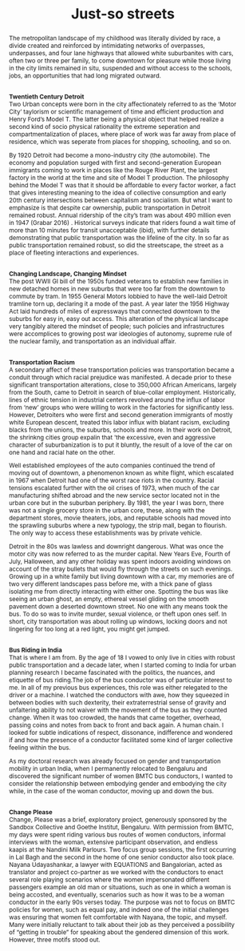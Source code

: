 ---
layout: rip-layout
bg-url: /img/background-project13.png
permalink: /research/tr
year: 2017
authors: Morgan Campbell
title: The emergence of slums - A contemporary view on simulation models.
journal: Thought experiments 
title: Just-so streets


abstract: The metropolitan landscape of my childhood was literally divided by race, a divide created and reinforced by intimidating networks of overpasses, underpasses, and four lane highways that allowed white suburbanites with cars, often two or three per family, to come downtown for pleasure while those living in the city limits remained in situ, suspended and without access to the schools, jobs, an opportunities that had long migrated outward.<p class="simple-content"><br/><b>Twentieth Century Detroit</b><br/>Two Urban concepts were born in the city affectionately referred to as the ‘Motor City’ taylorism or scientific management of time and efficient production and Henry Ford’s Model T. The latter being a physical object that helped realize a second kind of socio physical rationality the extreme seperation and compartmentalization of places, where place of work was far away from place of residence, which was seperate from places for shopping, schooling, and so on.</p><p class="simple-content">By 1920 Detroit had become a mono-industry city (the automobile). The economy and population surged with first and second-generation European immigrants coming to work in places like the Rouge River Plant, the largest factory in the world at the time and site of Model T production. The philosophy behind the Model T was that it should be affordable to every factor worker, a fact that gives interesting meaning to the idea of collective consumption and early 20th century intersections between capitalism and socialism. But what I want to emphasize is that despite car ownership, public transportation in Detroit remained robust. Annual ridership of the city’s tram was about 490 million even in 1947 (Grabar 2016) . Historical surveys indicate that riders found a wait time of more than 10 minutes for transit unacceptable (ibid), with further details demonstrating that public transportation was the lifeline of the city. In so far as public transportation remained robust, so did the streetscape, the street as a place of fleeting interactions and experiences. </p><p class="simple-content"><br/><b>Changing Landscape, Changing Mindset</b><br/>The post WWII GI bill of the 1950s funded veterans to establish new families in new detached homes in new suburbs that were too far from the downtown to commute by tram.  In 1955 General Motors lobbied to have the well-laid Detroit tramline torn up, declaring it a mode of the past. A year later the 1956 Highway Act laid hundreds of miles of expressways that connected downtown to the suburbs for easy in, easy out access. This alteration of the physical landscape very tangibly altered the mindset of people; such policies and infrastructures were accomplices to growing post war ideologies of autonomy, supreme rule of the nuclear family, and transportation as an individual affair.  </p><p class="simple-content"><br/><b>Transportation Racism</b><br/>A secondary affect of these transportation policies was transportation became a conduit through which racial prejudice was manifested. A decade prior to these significant transportation alterations, close to 350,000 African Americans, largely from the South, came to Detroit in search of blue-collar employment. Historically, lines of ethnic tension in industrial centers revolved around the influx of labor from ‘new’ groups who were willing to work in the factories for significantly less. However, Detroiters who were first and second generation immigrants of mostly white European descent, treated this labor influx with blatant racism, excluding blacks from the unions, the suburbs, schools and more. In their work on Detroit, the shrinkng cities group expalin that 'the excessive, even and aggressive character of suburbanization is to put it bluntly, the result of a love of the car on one hand and racial hate on the other.</p><p class="simple-content">Well established employees of the auto companies continued the trend of moving out of downtown, a phenomenon known as white flight, which escalated in 1967 when Detroit had one of the worst race riots in the country. Racial tensions escalated further with the oil crises of 1973, when much of the car manufacturing shifted abroad and the new service sector located not in the urban core but in the suburban periphery. By 1981, the year I was born, there was not a single grocery store in the urban core, these, along with the department stores, movie theaters, jobs, and reputable schools had moved into the sprawling suburbs where a new typology, the strip mall, began to flourish. The only way to access these establishments was by private vehicle.</p><p class="simple-content">Detroit in the 80s was lawless and downright dangerous. What was once the motor city was now referred to as the murder capital. New Years Eve, Fourth of July, Halloween, and any other holiday was spent indoors avoiding windows on account of the stray bullets that would fly through the streets on such evenings. Growing up in a white family but living downtown with a car, my memories are of two very different landscapes pass before me, with a thick pane of glass isolating me from directly interacting with either one. Spotting the bus was like seeing an urban ghost, an empty, ethereal vessel gliding on the smooth pavement down a deserted downtown street. No one with any means took the bus. To do so was to invite murder, sexual violence, or theft upon ones self. In short, city transportation was about rolling up windows, locking doors and not lingering for too long at a red light, you might get jumped.</p><p class="simple-content"><br/><b>Bus Riding in India</b><br/>That is where I am from. By the age of 18 I vowed to only live in cities with robust public transportation and a decade later, when I started coming to India for urban planning research I became fascinated with the politics, the nuances, and etiquette of bus riding.The job of the bus conductor was of particular interest to me.  In all of my previous bus experiences, this role was either relegated to the driver or a machine. I watched the conductors with awe, how they squeezed in between bodies with such dexterity, their extraterrestrial sense of gravity and unfaltering ability to not waiver with the movement of the bus as they counted change. When it was too crowded, the hands that came together, overhead, passing coins and notes from back to front and back again. A human chain. I looked for subtle indications of respect, dissonance, indifference and wondered if and how the presence of a conductor facilitated some kind of larger collective feeling within the bus.</p><p class="simple-content">As my doctoral research was already focused on gender and transportation mobility in urban India, when I permanently relocated to Bengaluru and discovered the significant number of women BMTC bus conductors, I wanted to consider the relationship between embodying gender and embodying the city while, in the case of the woman conductor, moving up and down the bus.</p><p class="simple-content"><br/><b>Change Please </b><br/>Change, Please was a brief, exploratory project, generously sponsored by the Sandbox Collective and Goethe Institut, Bengaluru. With permission from BMTC, my days were spent riding various bus routes of women conductors, informal interviews with the woman, extensive participant observation, and endless kaapis at the Nandini Milk Parlours. Two focus group sessions, the first occurring in Lal Bagh and the second in the home of one senior conductor also took place. Nayana Udayashankar, a lawyer with EQUATIONS and Bangalorian, acted as translator and project co-partner as we worked with the conductors to enact several role playing scenarios where the women impersonated different passengers example an old man or situations, such as one in which a woman is being accosted, and eventually, scenarios such as how it was to be a woman conductor in the early 90s verses today. The purpose was not to focus on BMTC policies for women, such as equal pay, and indeed one of the initial challenges was ensuring that women felt comfortable with Nayana, the topic, and myself. Many were initially reluctant to talk about their job as they perceived a possibility of “getting in trouble” for speaking about the gendered dimension of this work. However, three motifs stood out.</p>
bibtex: <p class="simple-content"><br/><b>Changing Relationships</b><br/>Several of the woman said that the choice to become a conductor was a difficult family decision, emphasis here on the family. On the one hand, it was a government job and therefore offered a certain level of long-term financial security. On the other hand, it was a ‘public’ job, not in the sense of public sector but in the sense of being a woman whose employment entailed not only being in public, but interacting, touching, helping, even disciplining the public. As one senior conductor explained “When I came here [Bengaluru], till then I had never extended my hand this way shows her hand with palms facing upward. But when in a bus, I have to extend it this way [changes her hand position]. Earlier, if someone touches me just a bit, I would want to go wash my hands. First I have to wash hands. If someone gave me something, I would wonder if I should eat it. But now it is not like that. I eat without washing my hands sometimes.”</p><p class="simple-content">Another spoke of the difficulty in finding a marriage partner who approved of her work as a conductor. “It was difficult to find someone who would support me in my work. I was very sure that I wanted to continue working so I faced a lot of rejections and I was also looking for someone who would let me work. But I did get married.” In both examples, work as a conductor has impacted relationships, intimate and general. In the former, it is relationships and perspectives related to caste and in the later, being a conductor has had an impact on the gendered dimensions of marriage. In several focus groups discussions and role-playing we addressed the relationship between the conductor and male driver as this is an essential relationship for a successful bus service. One question we explored was whether women faced resistance from the drivers they were assigned to work with and, if so, how long it took to develop an amiable working relationship. Each woman had a different response. Some said it took two weeks, for others it was close to a year. One conductor spoke of the time she was pregnant and how the driver always ordered her a bisi bele halfway through the shift so that she had enough strength. An unexplored aspect of this inquiry was whether or not working with a woman conductor has, in any way, changed the driver’s views toward woman, perhaps generally but also specifically within his household.</p><p class="simple-content"><br/><b>Public Support</b><br/>One conductor described her training and confidence as a conductor as coming directly from the public. “I’ve had a lot of support from the public when I first started the job, the general public helped me a lot. I used to worry that this is such a difficult job and how will I manage. But the public would be the one to tell me the routes. At that time, we used to stop the bus to write down the ticketing status. Now we have machines so we don’t need to stop the bus at all. Even if I took time over it, they would say “it is alright, it is a woman working”. Without the support of the public, I would not have been able to work.”</p><p class="simple-content">Another conductor who joined in 1992 spoke about the relationships she developed with her passengers over the years. “When I joined the organization, on behalf of the conductors, nobody would really help. But now, the passengers are very well read. One passenger gave me jackfruit that had grown in his/her backyard. It was so full of honey. ‘It is not now that we are seeing you. We have been seeing you since you were working in the double decker bus. You are exactly the same. You talk also in the same way. You are the same way.’ My passengers, when they pass away, their kids come and tell me that they are no more. I get their wedding invitations. And I have to go for the wedding. I have to go for their children’s wedding…” </p><p class="simple-content"><br/><b>Learning the City, Gaining the confidence</b><br/>Several women conductors are not originally from Bengaluru and even for those who are, most start without a comprehensive geographic knowledge of the city. As one conductor explained “I used to be scared of the job when I started out. People here talked so many different languages and I knew only Kannada. But after some time, I learned to manage too. I have worked for so long now and I have done over 30 different routes.” Spending time with several of the women outside their job, I began to feel that their relationship to the public, be it the confidence of their body language and verbal confidence to confront an individual for an inappropriate action or the subtle yet firm way in which these women occupied physical space in public was a direct result of the need to be confident in their self in order to be an effective conductor. </p><p class="simple-content">This observation led me to wonder how the process of learning and knowing the city is intimately tied to being confident in the city, and what implication this might have on women’s safety in public spaces more broadly. As the media, politicians on both sides of the spectrum, activists, national and international policy makers, academics, and of, course, women themselves debate the question of safety, it is the woman conductor who is truly confronting the question. While TedTalks, United Nations ambassadors, and Women’s Day event organizers continue to demand more women role models, the woman bus conductor continues to walk up and down the bus, collecting fares, perhaps overlooked because of the repetition, monotony or mundaneness of the work. </p><p class="simple-content"><br/><b>Conductor As Automation</b><br/>As BMTC moves toward smart cards, online payments, and app based technology is the conductor at risk of becoming outmoded? Are there parallels between the elimination of the conductor and the elimination of the street as a multidimensional, collective place? As private modes of transportation are increasingly favored over public forms we must examine, in addition to questions of environment, pedestrian rights, etc… the kinds of social interactions that are being lost. Being from Detroit I know far too well what happens when a city goes the way of the car. </p><p class="simple-content">Time spent with the BMTC conductors, both men and women, shows that this labour is invaluable. As questions around explicit and implicit displays of patriarchy are actively discussed, debated and challenged, women conductors add to this powerful fight by challenging perceptions of what it means to be a woman in public in very meaningful ways. The space inside the bus is a place in which all kinds of social positions are negotiated and renegotiated. If we lose that space to the private vehicle, or these conductors, we lose such opportunities for interaction.</p>
img1: /img/tr.png

ide: tr
categories: rip
tag: product
---